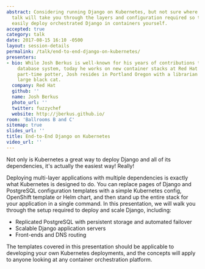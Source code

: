 ```yaml
---
abstract: Considering running Django on Kubernetes, but not sure where to start?  This
  talk will take you through the layers and configuration required so that you can
  easily deploy orchestrated Django in containers yourself.
accepted: true
category: talk
date: 2017-08-15 16:10 -0500
layout: session-details
permalink: /talk/end-to-end-django-on-kubernetes/
presenters:
- bio: While Josh Berkus is well-known for his years of contributions to the PostgreSQL
    database system, today he works on new container stacks at Red Hat's Project Atomic.  A
    part-time potter, Josh resides in Portland Oregon with a librarian and a startlingly
    large black cat.
  company: Red Hat
  github: ''
  name: Josh Berkus
  photo_url: ''
  twitter: fuzzychef
  website: http://jberkus.github.io/
room: 'Ballrooms B and C'
sitemap: true
slides_url: ''
title: End-to-End Django on Kubernetes
video_url: ''
---
```


Not only is Kubernetes a great way to deploy Django and all of its dependencies, it's actually the easiest way!  Really!

Deploying multi-layer applications with multiple dependencies is exactly what Kubernetes is designed to do.  You can replace pages of Django and PostgreSQL configuration templates with a simple Kubernetes config, OpenShift template or Helm chart, and then stand up the entire stack for your application in a single command.  In this presentation, we will walk you through the setup required to deploy and scale Django, including:

* Replicated PostgreSQL with persistent storage and automated failover
* Scalable Django application servers
* Front-ends and DNS routing

The templates covered in this presentation should be applicable to developing your own Kubernetes deployments, and the concepts will apply to anyone looking at any container orchestration platform.
